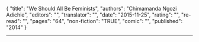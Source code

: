 {
"title": "We Should All Be Feminists",
"authors": "Chimamanda Ngozi Adichie",
"editors": "",
"translator": "",
"date": "2015-11-25",
"rating": "",
"re-read": "",
"pages": "64",
"non-fiction": "TRUE",
"comic": "",
"published": "2014"
}

---
